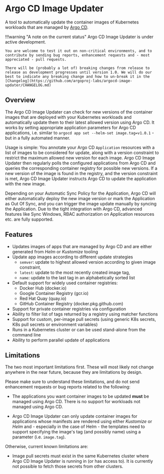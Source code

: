 # Argo CD Image Updater

A tool to automatically update the container images of Kubernetes workloads
that are managed by
[Argo CD](https://github.com/argoproj/argo-cd).

!!!warning "A note on the current status"
    Argo CD Image Updater is under active development.

    You are welcome to test it out on non-critical environments, and to 
    contribute by sending bug reports, enhancement requests and - most
    appreciated - pull requests.

    There will be (probably a lot of) breaking changes from release to
    release as development progresses until version 1.0. We will do our
    best to indicate any breaking change and how to un-break it in the
    [Changelog](https://github.com/argoproj-labs/argocd-image-updater/CHANGELOG.md)

## Overview

The Argo CD Image Updater can check for new versions of the container images
that are deployed with your Kubernetes workloads and automatically update them
to their latest allowed version using Argo CD. It works by setting appropriate
application parameters for Argo CD applications, i.e. similar to
`argocd app set --helm-set image.tag=v1.0.1` - but in a fully automated
manner.

Usage is simple: You annotate your Argo CD `Application` resources with a list
of images to be considered for update, along with a version constraint to
restrict the maximum allowed new version for each image. Argo CD Image Updater
then regularly polls the configured applications from Argo CD and queries the
corresponding container registry for possible new versions. If a new version of
the image is found in the registry, and the version constraint is met, Argo CD
Image Updater instructs Argo CD to update the application with the new image.

Depending on your Automatic Sync Policy for the Application, Argo CD will either
automatically deploy the new image version or mark the Application as Out Of
Sync, and you can trigger the image update manually by syncing the Application.
Due to the tight integration with Argo CD, advanced features like Sync Windows,
RBAC authorization on Application resources etc. are fully supported.

## Features

* Updates images of apps that are managed by Argo CD and are either generated
  from *Helm* or *Kustomize* tooling
* Update app images according to different update strategies
    * `semver`: update to highest allowed version according to given image
    constraint,
    * `latest`: update to the most recently created image tag,
    * `name`: update to the last tag in an alphabetically sorted list
* Default support for widely used container registries:
    * Docker Hub (docker.io)
    * Google Container Registry (gcr.io)
    * Red Hat Quay (quay.io)
    * GitHub Container Registry (docker.pkg.github.com)
* Support for private container registries via configuration
* Ability to filter list of tags returned by a registry using matcher functions
* Support for custom, per-image pull secrets (using generic K8s secrets, K8s
  pull secrets or environment variables)
* Runs in a Kubernetes cluster or can be used stand-alone from the command
  line
* Ability to perform parallel update of applications

## Limitations

The two most important limitations first. These will most likely not change
anywhere in the near future, because they are limitations by design.

Please make sure to understand these limitations, and do not send enhancement
requests or bug reports related to the following:

* The applications you want container images to be updated **must** be managed
  using Argo CD. There is no support for workloads not managed using Argo CD.

* Argo CD Image Updater can only update container images for applications whose
  manifests are rendered using either *Kustomize* or *Helm* and - especially
  in the case of Helm - the templates need to support specifying the image's
  tag (and possibly name) using a parameter (i.e. `image.tag`).

Otherwise, current known limitations are:

* Image pull secrets must exist in the same Kubernetes cluster where Argo CD
  Image Updater is running in (or has access to). It is currently not possible
  to fetch those secrets from other clusters.

